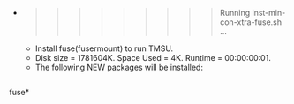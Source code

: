 * >>>>>>>>> Running inst-min-con-xtra-fuse.sh ...
  * Install fuse(fusermount) to run TMSU.
  * Disk size = 1781604K. Space Used = 4K. Runtime = 00:00:00:01.
  * The following NEW packages will be installed:
  ```bash
fuse*
  ```
